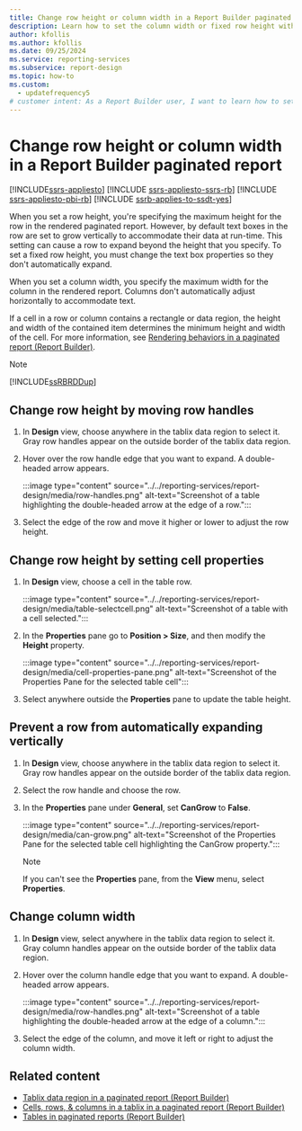 ```yaml
---
title: Change row height or column width in a Report Builder paginated report
description: Learn how to set the column width or fixed row height with text box properties for rendered paginated reports in Report Builder.
author: kfollis
ms.author: kfollis
ms.date: 09/25/2024
ms.service: reporting-services
ms.subservice: report-design
ms.topic: how-to
ms.custom:
  - updatefrequency5
# customer intent: As a Report Builder user, I want to learn how to set the column width or row height so that I can adjust my reports to visually fit my data.
---
```

# Change row height or column width in a Report Builder paginated report

[!INCLUDE[ssrs-appliesto](../../includes/ssrs-appliesto.md)] [!INCLUDE [ssrs-appliesto-ssrs-rb](../../includes/ssrs-appliesto-ssrs-rb.md)] [!INCLUDE [ssrs-appliesto-pbi-rb](../../includes/ssrs-appliesto-pbi-rb.md)] [!INCLUDE [ssrb-applies-to-ssdt-yes](../../includes/ssrb-applies-to-ssdt-yes.md)]

When you set a row height, you're specifying the maximum height for the row in the rendered paginated report. However, by default text boxes in the row are set to grow vertically to accommodate their data at run-time. This setting can cause a row to expand beyond the height that you specify. To set a fixed row height, you must change the text box properties so they don't automatically expand.  
  
When you set a column width, you specify the maximum width for the column in the rendered report. Columns don't automatically adjust horizontally to accommodate text.  
  
If a cell in a row or column contains a rectangle or data region, the height and width of the contained item determines the minimum height and width of the cell. For more information, see [Rendering behaviors in a paginated report (Report Builder)](../../reporting-services/report-design/rendering-behaviors-report-builder-and-ssrs.md).  
  
> [!NOTE]  
> [!INCLUDE[ssRBRDDup](../../includes/ssrbrddup-md.md)]  
  
## Change row height by moving row handles
  
1. In **Design** view, choose anywhere in the tablix data region to select it. Gray row handles appear on the outside border of the tablix data region.
  
1. Hover over the row handle edge that you want to expand. A double-headed arrow appears.

    :::image type="content" source="../../reporting-services/report-design/media/row-handles.png" alt-text="Screenshot of a table highlighting the double-headed arrow at the edge of a row.":::
  
1. Select the edge of the row and move it higher or lower to adjust the row height.  
  
## Change row height by setting cell properties  
  
1. In **Design** view, choose a cell in the table row.  

    :::image type="content" source="../../reporting-services/report-design/media/table-selectcell.png" alt-text="Screenshot of a table with a cell selected.":::
  
1. In the **Properties** pane go to **Position > Size**, and then modify the **Height** property.

     :::image type="content" source="../../reporting-services/report-design/media/cell-properties-pane.png" alt-text="Screenshot of the Properties Pane for the selected table cell":::

1. Select anywhere outside the **Properties** pane to update the table height.

## Prevent a row from automatically expanding vertically  
  
1. In **Design** view, choose anywhere in the tablix data region to select it. Gray row handles appear on the outside border of the tablix data region.  
  
1. Select the row handle and choose the row.  
  
1. In the **Properties** pane under **General**, set **CanGrow** to **False**.

    :::image type="content" source="../../reporting-services/report-design/media/can-grow.png" alt-text="Screenshot of the Properties Pane for the selected table cell highlighting the CanGrow property.":::
  
    > [!NOTE]  
    > If you can't see the **Properties** pane, from the **View** menu, select **Properties**.  
  
## Change column width  
  
1. In **Design** view, select anywhere in the tablix data region to select it. Gray column handles appear on the outside border of the tablix data region.  
  
1. Hover over the column handle edge that you want to expand. A double-headed arrow appears.

    :::image type="content" source="../../reporting-services/report-design/media/row-handles.png" alt-text="Screenshot of a table highlighting the double-headed arrow at the edge of a column.":::
  
1. Select the edge of the column, and move it left or right to adjust the column width.  
  
## Related content

- [Tablix data region in a paginated report (Report Builder)](tablix-data-region-report-builder-and-ssrs.md)
- [Cells, rows, & columns in a tablix in a paginated report (Report Builder)](tablix-data-region-cells-rows-and-columns-report-builder-and-ssrs.md)
- [Tables in paginated reports (Report Builder)](../../reporting-services/report-design/tables-report-builder-and-ssrs.md)
